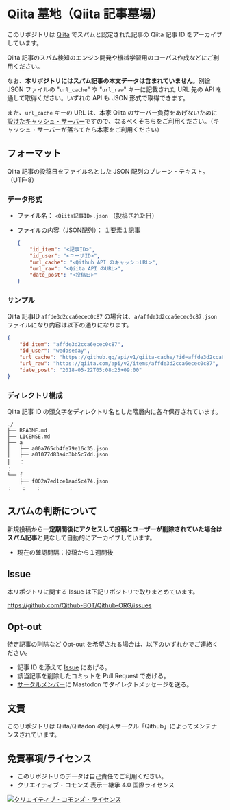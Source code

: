 # Qiita 墓地（Qiita 記事墓場）

このリポジトリは [Qiita](https://qiita.com/) でスパムと認定された記事の Qiita 記事 ID をアーカイブしています。

Qiita 記事のスパム検知のエンジン開発や機械学習用のコーパス作成などにご利用ください。

なお、**本リポジトリにはスパム記事の本文データは含まれていません**。別途 JSON ファイルの "`url_cache`" や "`url_raw`" キーに記載された URL 先の API を通して取得ください。いずれの API も JSON 形式で取得できます。

また、`url_cache` キーの URL は、本家 Qiita のサーバー負荷をあげないために[設けたキャッシュ・サーバー](https://github.com/Qithub-BOT/Qithub-ORG/tree/master/api/v1/qiita-cache)ですので、なるべくそちらをご利用ください。（キャッシュ・サーバーが落ちてたら本家をご利用ください）

## フォーマット

Qiita 記事の投稿日をファイル名とした JSON 配列のプレーン・テキスト。（UTF-8）

### データ形式

- ファイル名：
    `<Qiita記事ID>.json` （投稿された日）

- ファイルの内容（JSON配列）：
    １要素１記事
    ```json
    {
        "id_item": "<記事ID>",
        "id_user": "<ユーザID>",
        "url_cache": "<Qithub API のキャッシュURL>",
        "url_raw": "<Qiita API のURL>",
        "date_post": "<投稿日>"
    }
    ```
### サンプル

Qiita 記事ID `affde3d2cca6ecec0c87` の場合は、`a/affde3d2cca6ecec0c87.json` ファイルになり内容は以下の通りになります。

```json
{
    "id_item": "affde3d2cca6ecec0c87",
    "id_user": "wedoseday",
    "url_cache": "https://qithub.gq/api/v1/qiita-cache/?id=affde3d2cca6ecec0c87",
    "url_raw": "https://qiita.com/api/v2/items/affde3d2cca6ecec0c87",
    "date_post": "2018-05-22T05:08:25+09:00"
}
```

### ディレクトリ構成

Qiita 記事 ID の頭文字をディレクトリ名とした階層内に各々保存されています。

```
./
├── README.md
├── LICENSE.md
├── a
│   ├── a00a765cb4fe79e16c35.json
│   ├── a01077d83a4c3bb5c7dd.json
│   ：
：
└── f
    ├── f002a7ed1ce1aad5c474.json
：   ：   ：         ：
```

## スパムの判断について

新規投稿から**一定期間後にアクセスして投稿とユーザーが削除されていた場合はスパム記事**と見なして自動的にアーカイブしています。

- 現在の確認間隔：投稿から１週間後

## Issue

本リポジトリに関する Issue は下記リポジトリで取りまとめています。

https://github.com/Qithub-BOT/Qithub-ORG/issues

## Opt-out

特定記事の削除など Opt-out を希望される場合は、以下のいずれかでご連絡ください。

- 記事 ID を添えて [Issue](https://github.com/Qithub-BOT/Qithub-ORG/issues) にあげる。
- 該当記事を削除したコミットを Pull Request であげる。
- [サークルメンバー](https://github.com/Qithub-BOT/Qithub-ORG/blob/master/MEMBERS.md)に Mastodon でダイレクトメッセージを送る。

## 文責

このリポジトリは Qiita/Qiitadon の同人サークル「Qithub」によってメンテナンスされています。

## 免責事項/ライセンス

- このリポジトリのデータは自己責任でご利用ください。
- クリエイティブ・コモンズ 表示ー継承 4.0 国際ライセンス

<a rel="license" href="http://creativecommons.org/licenses/by-sa/4.0/"><img alt="クリエイティブ・コモンズ・ライセンス" style="border-width:0" src="https://i.creativecommons.org/l/by-sa/4.0/88x31.png" /></a>

